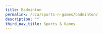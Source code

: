 ```yaml
---
title: Badminton
permalink: /cca/sports-n-games/badminton/
description: ""
third_nav_title: Sports & Games
---
```

